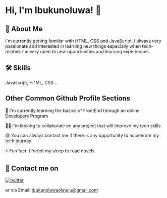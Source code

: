 
# Hi, I'm Ibukunoluwa! 👋


## 🚀 About Me
I'm currently getting familiar with HTML, CSS and JavaScript. I always very passionate and interested in learning new things especially when tech-related. i'm very open to new opportunities and learning experiences.


## 🛠 Skills
Javascript, HTML, CSS...


## Other Common Github Profile Sections

🧠 I'm currently learning the basics of FrontEnd through an online Developers Program

👯‍♀️ I'm looking to collaborate on any project that will improve my tech skills.

😄 You can always contact me if there is any opportunity to accelerate my tech journey

⚡️ Fun fact: I forfeit my sleep to read novels.


## 🔗 Contact me on
[![twitter](https://img.shields.io/badge/twitter-1DA1F2?style=for-the-badge&logo=twitter&logoColor=white)](https://twitter.com/BuksBillions)



or via Email: ibukunoluwaolateju@gmail.com

